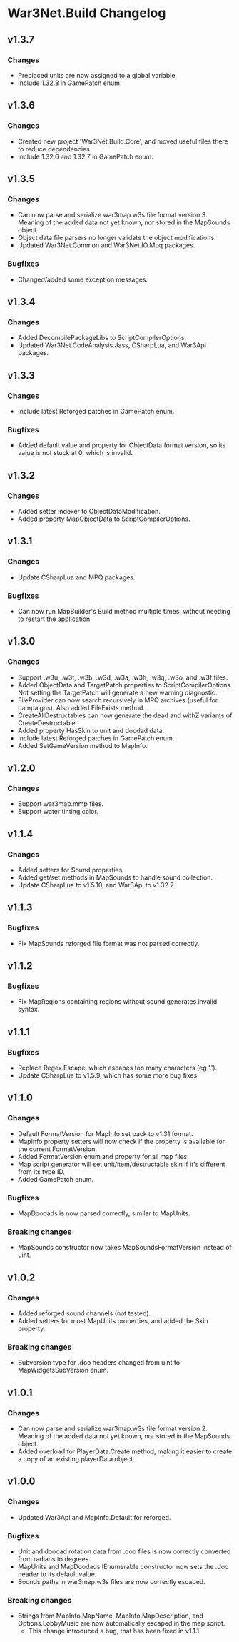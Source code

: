 # War3Net.Build Changelog

## v1.3.7
### Changes
- Preplaced units are now assigned to a global variable.
- Include 1.32.8 in GamePatch enum.

## v1.3.6
### Changes
- Created new project 'War3Net.Build.Core', and moved useful files there to reduce dependencies.
- Include 1.32.6 and 1.32.7 in GamePatch enum.

## v1.3.5
### Changes
- Can now parse and serialize war3map.w3s file format version 3. Meaning of the added data not yet known, nor stored in the MapSounds object.
- Object data file parsers no longer validate the object modifications.
- Updated War3Net.Common and War3Net.IO.Mpq packages.
### Bugfixes
- Changed/added some exception messages.

## v1.3.4
### Changes
- Added DecompilePackageLibs to ScriptCompilerOptions.
- Updated War3Net.CodeAnalysis.Jass, CSharpLua, and War3Api packages.

## v1.3.3
### Changes
- Include latest Reforged patches in GamePatch enum.
### Bugfixes
- Added default value and property for ObjectData format version, so its value is not stuck at 0, which is invalid.

## v1.3.2
### Changes
- Added setter indexer to ObjectDataModification.
- Added property MapObjectData to ScriptCompilerOptions.

## v1.3.1
### Changes
- Update CSharpLua and MPQ packages.
### Bugfixes
- Can now run MapBuilder's Build method multiple times, without needing to restart the application.

## v1.3.0
### Changes
- Support .w3u, .w3t, .w3b, .w3d, .w3a, .w3h, .w3q, .w3o, and .w3f files.
- Added ObjectData and TargetPatch properties to ScriptCompilerOptions. Not setting the TargetPatch will generate a new warning diagnostic.
- FileProvider can now search recursively in MPQ archives (useful for campaigns). Also added FileExists method.
- CreateAllDestructables can now generate the dead and withZ variants of CreateDestructable.
- Added property HasSkin to unit and doodad data.
- Include latest Reforged patches in GamePatch enum.
- Added SetGameVersion method to MapInfo.

## v1.2.0
### Changes
- Support war3map.mmp files.
- Support water tinting color.

## v1.1.4
### Changes
- Added setters for Sound properties.
- Added get/set methods in MapSounds to handle sound collection.
- Update CSharpLua to v1.5.10, and War3Api to v1.32.2

## v1.1.3
### Bugfixes
- Fix MapSounds reforged file format was not parsed correctly.

## v1.1.2
### Bugfixes
- Fix MapRegions containing regions without sound generates invalid syntax.

## v1.1.1
### Bugfixes
- Replace Regex.Escape, which escapes too many characters (eg '.').
- Update CSharpLua to v1.5.9, which has some more bug fixes.

## v1.1.0
### Changes
- Default FormatVersion for MapInfo set back to v1.31 format.
- MapInfo property setters will now check if the property is available for the current FormatVersion.
- Added FormatVersion enum and property for all map files.
- Map script generator will set unit/item/destructable skin if it's different from its type ID.
- Added GamePatch enum.
### Bugfixes
- MapDoodads is now parsed correctly, similar to MapUnits.
### Breaking changes
- MapSounds constructor now takes MapSoundsFormatVersion instead of uint.

## v1.0.2
### Changes
- Added reforged sound channels (not tested).
- Added setters for most MapUnits properties, and added the Skin property.
### Breaking changes
- Subversion type for .doo headers changed from uint to MapWidgetsSubVersion enum.

## v1.0.1
### Changes
- Can now parse and serialize war3map.w3s file format version 2. Meaning of the added data not yet known, nor stored in the MapSounds object.
- Added overload for PlayerData.Create method, making it easier to create a copy of an existing playerData object.

## v1.0.0
### Changes
- Updated War3Api and MapInfo.Default for reforged.
### Bugfixes
- Unit and doodad rotation data from .doo files is now correctly converted from radians to degrees.
- MapUnits and MapDoodads IEnumerable constructor now sets the .doo header to its default value.
- Sounds paths in war3map.w3s files are now correctly escaped.
### Breaking changes
- Strings from MapInfo.MapName, MapInfo.MapDescription, and Options.LobbyMusic are now automatically escaped in the map script.
	- This change introduced a bug, that has been fixed in v1.1.1
